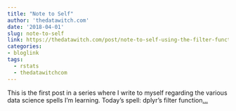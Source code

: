 ```yaml
---
title: "Note to Self"
author: 'thedatawitch.com'
date: '2018-04-01'
slug: note-to-self
link: https://thedatawitch.com/post/note-to-self-using-the-filter-function-from-the-dplyr-package/
categories:
- bloglink
tags:
  - rstats
  - thedatawitchcom
---
```


This is the first post in a series where I write to myself regarding the various data science spells I’m learning. Today’s spell: dplyr’s filter function[... <i class="fas fa-external-link-alt"></i>](https://thedatawitch.com/post/note-to-self-using-the-filter-function-from-the-dplyr-package/)


